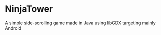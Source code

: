 NinjaTower
==========

A simple side-scrolling game made in Java using libGDX targeting mainly Android
